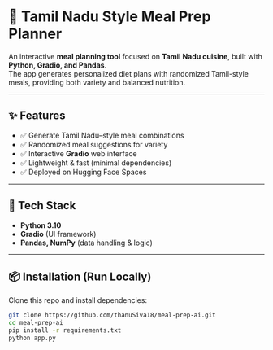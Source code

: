 # 🍲 Tamil Nadu Style Meal Prep Planner

An interactive **meal planning tool** focused on **Tamil Nadu cuisine**, built with **Python, Gradio, and Pandas**.  
The app generates personalized diet plans with randomized Tamil-style meals, providing both variety and balanced nutrition.  

---

## ✨ Features
- ✅ Generate Tamil Nadu–style meal combinations  
- ✅ Randomized meal suggestions for variety  
- ✅ Interactive **Gradio** web interface  
- ✅ Lightweight & fast (minimal dependencies)  
- ✅ Deployed on Hugging Face Spaces  

---

## 🚀 Tech Stack
- **Python 3.10**  
- **Gradio** (UI framework)  
- **Pandas, NumPy** (data handling & logic)  

---

## 📦 Installation (Run Locally)

Clone this repo and install dependencies:

```bash
git clone https://github.com/thanuSiva18/meal-prep-ai.git
cd meal-prep-ai
pip install -r requirements.txt
python app.py

